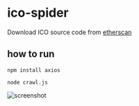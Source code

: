 # ico-spider
Download ICO source code  from [etherscan](https://etherscan.io/)

## how to run 

`npm install axios`

`node crawl.js`

![screenshot](http://ww1.sinaimg.cn/large/8a01d75dgy1fqnn1zvg7wj20rl0nbwm3.jpg)

